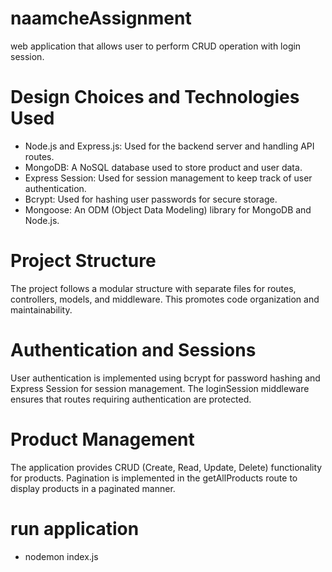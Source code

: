 # naamcheAssignment
web application that allows user to perform CRUD operation with login session.
# Design Choices and Technologies Used
- Node.js and Express.js: Used for the backend server and handling API routes.
- MongoDB: A NoSQL database used to store product and user data.
- Express Session: Used for session management to keep track of user authentication.
- Bcrypt: Used for hashing user passwords for secure storage.
- Mongoose: An ODM (Object Data Modeling) library for MongoDB and Node.js.
 # Project Structure
The project follows a modular structure with separate files for routes, controllers, models, and middleware. This promotes code organization and maintainability.
# Authentication and Sessions
User authentication is implemented using bcrypt for password hashing and Express Session for session management. The loginSession middleware ensures that routes requiring authentication are protected.
# Product Management
The application provides CRUD (Create, Read, Update, Delete) functionality for products. Pagination is implemented in the getAllProducts route to display products in a paginated manner.
# run application
- nodemon index.js

